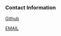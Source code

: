 ### Contact Information  
[Github](https://github.com/poyichou)  

[EMAIL](mailto:bob2006tw@gmail.com) 
